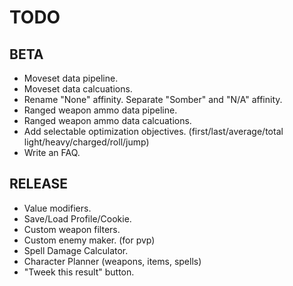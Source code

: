 # TODO
## BETA
* Moveset data pipeline.
* Moveset data calcuations.
* Rename "None" affinity. Separate "Somber" and "N/A" affinity.
* Ranged weapon ammo data pipeline.
* Ranged weapon ammo data calcuations.
* Add selectable optimization objectives. (first/last/average/total light/heavy/charged/roll/jump)
* Write an FAQ.
## RELEASE
* Value modifiers.
* Save/Load Profile/Cookie.
* Custom weapon filters.
* Custom enemy maker. (for pvp)
* Spell Damage Calculator.
* Character Planner (weapons, items, spells)
* "Tweek this result" button. 
